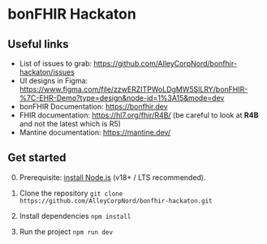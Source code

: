 # bonFHIR Hackaton

## Useful links

- List of issues to grab: https://github.com/AlleyCorpNord/bonfhir-hackaton/issues
- UI designs in Figma: https://www.figma.com/file/zzwERZITPWoLDgMW5SlLRY/bonFHIR-%7C-EHR-Demo?type=design&node-id=1%3A15&mode=dev
- bonFHIR Documentation: https://bonfhir.dev
- FHIR documentation: https://hl7.org/fhir/R4B/ (be careful to look at **R4B** and not the latest which is R5)
- Mantine documentation: https://mantine.dev/

## Get started

0. Prerequisite: [install Node.js](https://nodejs.org/en/download) (v18+ / LTS recommended).

1. Clone the repository
   `git clone https://github.com/AlleyCorpNord/bonfhir-hackaton.git`

2. Install dependencies
   `npm install`

3. Run the project
   `npm run dev`
